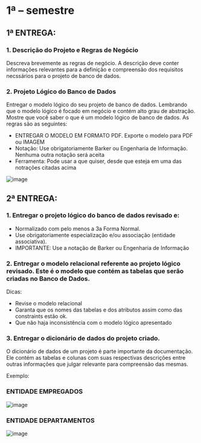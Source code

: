 # 1ª – semestre

## 1ª ENTREGA:

### 1. Descrição do Projeto e Regras de Negócio

Descreva brevemente as regras de negócio. A descrição deve conter informações relevantes para a definição e compreensão dos requisitos necssários para o projeto de banco de dados.

### 2. Projeto Lógico do Banco de Dados

Entregar o modelo lógico do seu projeto de banco de dados. Lembrando que o modelo lógico é focado em negócio e contém alto grau de abstração. Mostre que você saber o
que é um modelo lógico de banco de dados. As regras são as seguintes:
- ENTREGAR O MODELO EM FORMATO PDF. Exporte o modelo para PDF ou IMAGEM
- Notação: Use obrigatoriamente Barker ou Engenharia de Informação. Nenhuma outra notação será aceita
- Ferramenta: Pode usar a que quiser, desde que esteja em uma das notrações citadas acima 

![image](https://user-images.githubusercontent.com/62342894/164591047-49f6fe6f-ccc8-43a1-9093-436a24a73de3.png)

## 2ª ENTREGA:

### 1. Entregar o projeto lógico do banco de dados revisado e:

- Normalizado com pelo menos a 3a Forma Normal.
- Use obrigatoriamente especialização e/ou associação (entidade associativa).
- IMPORTANTE: Use a notação de Barker ou Engenharia de Informação

### 2. Entregar o modelo relacional referente ao projeto lógico revisado. Este é o modelo que contém as tabelas que serão criadas no Banco de Dados.

Dicas:

- Revise o modelo relacional
- Garanta que os nomes das tabelas e dos atributos assim como das constraints estão ok.
- Que não haja inconsistência com o modelo lógico apresentado

### 3. Entregar o dicionário de dados do projeto criado. 

O dicionário de dados de um projeto é parte importante da documentação. Ele contém as tabelas e colunas com suas respectivas descrições entre outras informações que julgar relevante para compreensão das mesmas. 

Exemplo:

### ENTIDADE EMPREGADOS

![image](https://user-images.githubusercontent.com/62342894/164591745-828996bb-61c7-47d8-8b44-05a4397dbd10.png)

### ENTIDADE DEPARTAMENTOS

![image](https://user-images.githubusercontent.com/62342894/164591940-9d4f5362-3d92-4dc0-8c53-e8edbe42088c.png)
